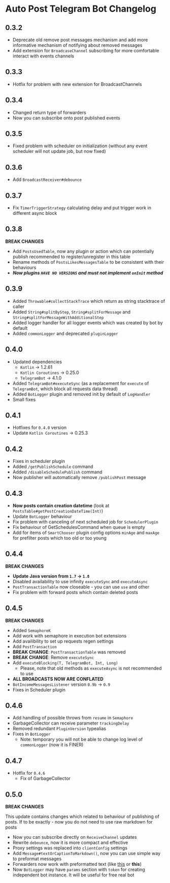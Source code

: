 # Auto Post Telegram Bot Changelog

## 0.3.2

* Deprecate old remove post messages mechanism and add more informative mechanism
of notifying about removed messages
* Add extension for `BroadcaseChannel` subscribing for more comfortable interact
with events channels

## 0.3.3

* Hotfix for problem with new extension for BroadcastChannels

## 0.3.4

* Changed return type of forwarders
* Now you can subscribe onto post published events

## 0.3.5

* Fixed problem with scheduler on initialization (without any event scheduler
will not update job, but now fixed)

## 0.3.6

* Add `BroadcastReceiver#debounce`

## 0.3.7

* Fix `TimerTriggerStrategy` calculating delay and put trigger work in
different async block

## 0.3.8

**BREAK CHANGES**

* Add `PostsUsedTable`, now any plugin or action which can potentially publish
recommended to register/unregister in this table
* Rename methods of `PostsLikesMessagesTable` to be consistent with their
behaviours
* ***Now plugins `HAVE NO VERSIONS` and must not implement `onInit` method***

## 0.3.9

* Added `Throwable#collectStackTrace` which return as string stacktrace of
caller
* Added `String#splitByStep`, `String#splitForMessage` and
`String#splitForMessageWithAdditionalStep`
* Added logger handler for all logger events which was created by bot by
default
* Added `commonLogger` and deprecated `pluginLogger`

## 0.4.0

* Updated dependencies
    * `Kotlin` -> 1.2.61
    * `Kotlin Coroutines` -> 0.25.0
    * `TelegramBot` -> 4.1.0
* Added `TelegramBot#executeSync` (as a replacement for `execute` of `TelegramBot`,
which block all requests data thread)
* Added `BotLogger` plugin and removed init by default of `LogHandler`
* Small fixes

## 0.4.1

* Hotfixes for `0.4.0` version
* Update `Kotlin Coroutines` -> 0.25.3

## 0.4.2

* Fixes in scheduler plugin
* Added `/getPublishSchedule` command
* Added `/disableSchedulePublish` command
* Now publisher will automatically remove `/publishPost` message

## 0.4.3

* **Now posts contain creation datetime** (look at `PostsTable#getPostCreationDateTime(Int)`)
* Update `BotLogger` behaviour
* Fix problem with canceling of next scheduled job for `SchedulerPlugin`
* Fix behaviour of GetSchedulesCommand when queue is empty
* Add for items of `SmartChooser` plugin config options `minAge` and `maxAge` for prefilter
posts which too old or too young

## 0.4.4

**BREAK CHANGES**

* **Update Java version from `1.7` -> `1.8`**
* Disabled availability to use infinity `executeSync` and `executeAsync`
* `PostTransactionTable` now closeable - you can use `use` and other
* Fix problem with forward posts which contain deleted posts

## 0.4.5

**BREAK CHANGES**

* Added `SemaphoreK`
* Add work with semaphore in execution bot extensions
* Add availibility to set up requests regen settings
* Add `PostTransaction`
* **BREAK CHANGE**: `PostTransactionTable` was removed
* **BREAK CHANGE**: Remove `executeSync`
* Add `executeBlocking(T, TelegramBot, Int, Long)`
    * Please, note that old methods as `executeAsync`
    is not recommended to use
* **ALL BROADCASTS NOW ARE CONFLATED**
* `BotIncomeMessagesListener` version `0.9b` -> `0.9`
* Fixes in Scheduler plugin

## 0.4.6

* Add handling of possible throws from `resume` in `Semaphore`
* GarbageCollector can receive parameter `trackingDelay`
* Removed redundant `PluginVersion` typealias
* Fixes in `BotLogger`
    * Note: temporary you will not be able to change log level
    of `commonLogger` (now it is FINER)

## 0.4.7

* Hotfix for `0.4.6`
    * Fix of GarbageCollector

## 0.5.0

**BREAK CHANGES**

This update contains changes which related to behaviour of
publishing of posts. If to be exactly - now you do not need
to use raw markdown for posts

* Now you can subscribe directly on `ReceiveChannel` updates
* Rewrite `debounce`, now it is more compact and effective
* Proxy settings was replaced into `clientConfig` settings
* Add `Message#textOrCaptionToMarkdown()`, now you can use
simple way to preformat messages
* Forwarders now work with preformatted text (like
[this](#0.5.0) or **this**)
* Now `BotLogger` may have `params` section with `token`
for creating independent bot instance. It will be useful for
free real bot
